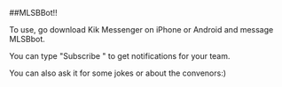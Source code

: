 ##MLSBBot!!

To use, go download Kik Messenger on iPhone or Android and message MLSBbot.

You can type "Subscribe <team name>" to get notifications for your team.

You can also ask it for some jokes or about the convenors:)